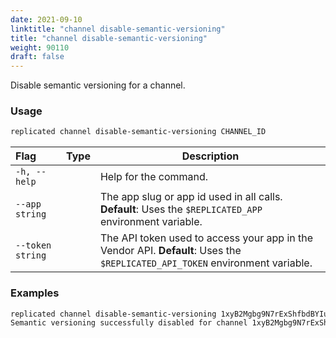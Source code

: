 ```yaml
---
date: 2021-09-10
linktitle: "channel disable-semantic-versioning"
title: "channel disable-semantic-versioning"
weight: 90110
draft: false
---
```


Disable semantic versioning for a channel.

### Usage
```bash
replicated channel disable-semantic-versioning CHANNEL_ID
```

| Flag                 | Type | Description |
|:----------------------|------|-------------|
| `-h, --help`   |  |          Help for the command. |
| `--app string` | |   The app slug or app id used in all calls. **Default**: Uses the `$REPLICATED_APP` environment variable. |
| `--token string` | |  The API token used to access your app in the Vendor API. **Default**: Uses the `$REPLICATED_API_TOKEN` environment variable. |

### Examples
```bash
replicated channel disable-semantic-versioning 1xyB2Mgbg9N7rExShfbdBYIuzeW
Semantic versioning successfully disabled for channel 1xyB2Mgbg9N7rExShfbdBYIuzeW
```
